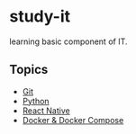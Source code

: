 # study-it
learning basic component of IT.

## Topics
- [Git](git/README.md)
- [Python](python/README.md)
- [React Native](react-native/README.md)
- [Docker & Docker Compose](docker/README.md)
